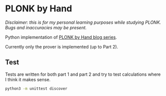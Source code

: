 # PLONK by Hand

_Disclaimer: this is for my personal learning purposes while studying PLONK. Bugs and inaccuracies may be present._

Python implementation of [PLONK by Hand blog series](https://research.metastate.dev/plonk-by-hand-part-1/).

Currently only the prover is implemented (up to Part 2).

## Test

Tests are written for both part 1 and part 2 and try to test calculations where I think it makes sense.


```sh
python3 -m unittest discover
```
